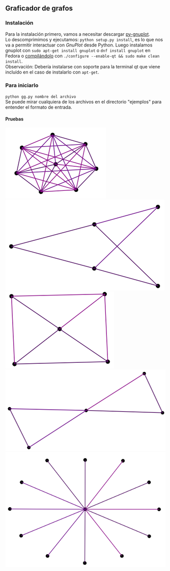 ## Graficador de grafos

### Instalación
Para la instalación primero, vamos a necesitar descargar [py-gnuplot](http://sourceforge.net/projects/gnuplot-py/files/latest/download?source=files).  
Lo descomprimimos y ejecutamos: `python setup.py install`, es lo que nos va a permitir interactuar con *GnuPlot* desde Python. 
Luego instalamos gnuplot con `sudo apt-get install gnuplot` o `dnf install gnuplot` en Fedora
o [compilándolo](https://sourceforge.net/projects/gnuplot/files/gnuplot/) con `./configure --enable-qt && sudo make clean install`.  
Observación: Debería instalarse con soporte para la terminal qt que viene incluído en el caso de instalarlo con `apt-get`.

### Para iniciarlo
`python gg.py nombre del archivo`  
Se puede mirar cualquiera de los archivos en el directorio "ejemplos" para entender el formato de entrada.

#### Pruebas
![alt text](/img/k8.png)
![alt text](/img/k2-3.png)  
![alt text](/img/r4.png)
![alt text](/img/butterfly.png)  
![alt text](/img/k1-12.png)
